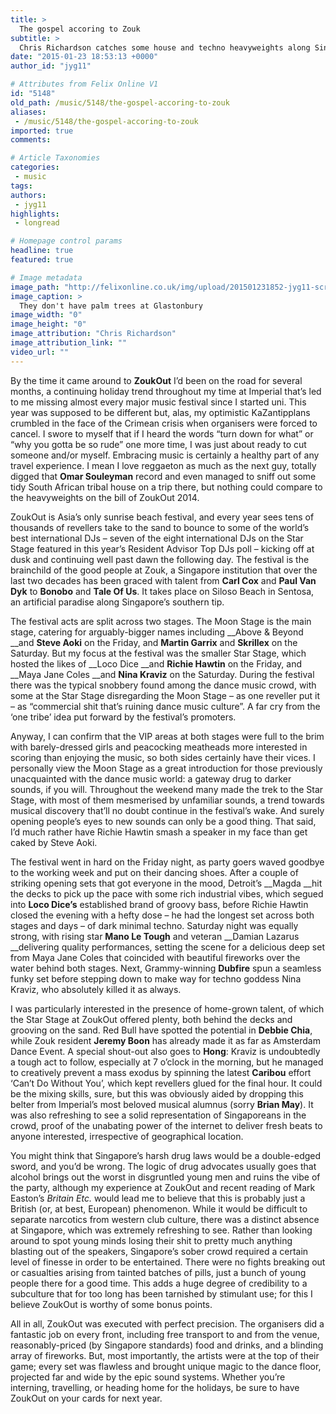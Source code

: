 ```yaml
---
title: >
  The gospel accoring to Zouk
subtitle: >
  Chris Richardson catches some house and techno heavyweights along Singapore’s coastline
date: "2015-01-23 18:53:13 +0000"
author_id: "jyg11"

# Attributes from Felix Online V1
id: "5148"
old_path: /music/5148/the-gospel-accoring-to-zouk
aliases:
 - /music/5148/the-gospel-accoring-to-zouk
imported: true
comments:

# Article Taxonomies
categories:
 - music
tags:
authors:
 - jyg11
highlights:
 - longread

# Homepage control params
headline: true
featured: true

# Image metadata
image_path: "http://felixonline.co.uk/img/upload/201501231852-jyg11-screen-shot-2015-01-23-at-18.52.32.png"
image_caption: >
  They don't have palm trees at Glastonbury
image_width: "0"
image_height: "0"
image_attribution: "Chris Richardson"
image_attribution_link: ""
video_url: ""
---
```


By the time it came around to __ZoukOut__ I’d been on the road for several months, a continuing holiday trend throughout my time at Imperial that’s led to me missing almost every major music festival since I started uni. This year was supposed to be different but, alas, my optimistic KaZantipplans crumbled in the face of the Crimean crisis when organisers were forced to cancel. I swore to myself that if I heard the words “turn down for what” or “why you gotta be so rude” one more time, I was just about ready to cut someone and/or myself. Embracing music is certainly a healthy part of any travel experience. I mean I love reggaeton as much as the next guy, totally digged that __Omar Souleyman__ record and even managed to sniff out some tidy South African tribal house on a trip there, but nothing could compare to the heavyweights on the bill of ZoukOut 2014.

ZoukOut is Asia’s only sunrise beach festival, and every year sees tens of thousands of revellers take to the sand to bounce to some of the world’s best international DJs – seven of the eight international DJs on the Star Stage featured in this year’s Resident Advisor Top DJs poll – kicking off at dusk and continuing well past dawn the following day. The festival is the brainchild of the good people at Zouk, a Singapore institution that over the last two decades has been graced with talent from __Carl Cox__ and __Paul Van Dyk__ to __Bonobo__ and __Tale Of Us__. It takes place on Siloso Beach in Sentosa, an artificial paradise along Singapore’s southern tip.

The festival acts are split across two stages. The Moon Stage is the main stage, catering for arguably-bigger names including __Above & Beyond __and __Steve Aoki__ on the Friday, and __Martin Garrix__ and __Skrillex__ on the Saturday. But my focus at the festival was the smaller Star Stage, which hosted the likes of __Loco Dice __and __Richie Hawtin__ on the Friday, and __Maya Jane Coles __and __Nina Kraviz__ on the Saturday. During the festival there was the typical snobbery found among the dance music crowd, with some at the Star Stage disregarding the Moon Stage – as one reveller put it – as “commercial shit that’s ruining dance music culture”. A far cry from the ‘one tribe’ idea put forward by the festival’s promoters.

Anyway, I can confirm that the VIP areas at both stages were full to the brim with barely-dressed girls and peacocking meatheads more interested in scoring than enjoying the music, so both sides certainly have their vices. I personally view the Moon Stage as a great introduction for those previously unacquainted with the dance music world: a gateway drug to darker sounds, if you will. Throughout the weekend many made the trek to the Star Stage, with most of them mesmerised by unfamiliar sounds, a trend towards musical discovery that’ll no doubt continue in the festival’s wake. And surely opening people’s eyes to new sounds can only be a good thing. That said, I’d much rather have Richie Hawtin smash a speaker in my face than get caked by Steve Aoki.

The festival went in hard on the Friday night, as party goers waved goodbye to the working week and put on their dancing shoes. After a couple of striking opening sets that got everyone in the mood, Detroit’s __Magda __hit the decks to pick up the pace with some rich industrial vibes, which segued into __Loco Dice’s__ established brand of groovy bass, before Richie Hawtin closed the evening with a hefty dose – he had the longest set across both stages and days – of dark minimal techno. Saturday night was equally strong, with rising star __Mano Le Tough__ and veteran __Damian Lazarus __delivering quality performances, setting the scene for a delicious deep set from Maya Jane Coles that coincided with beautiful fireworks over the water behind both stages. Next, Grammy-winning __Dubfire__ spun a seamless funky set before stepping down to make way for techno goddess Nina Kraviz, who absolutely killed it as always.

I was particularly interested in the presence of home-grown talent, of which the Star Stage at ZoukOut offered plenty, both behind the decks and grooving on the sand. Red Bull have spotted the potential in __Debbie Chia__, while Zouk resident __Jeremy Boon__ has already made it as far as Amsterdam Dance Event. A special shout-out also goes to __Hong__: Kraviz is undoubtedly a tough act to follow, especially at 7 o’clock in the morning, but he managed to creatively prevent a mass exodus by spinning the latest __Caribou__ effort ‘Can’t Do Without You’, which kept revellers glued for the final hour. It could be the mixing skills, sure, but this was obviously aided by dropping this belter from Imperial’s most beloved musical alumnus (sorry __Brian May__). It was also refreshing to see a solid representation of Singaporeans in the crowd, proof of the unabating power of the internet to deliver fresh beats to anyone interested, irrespective of geographical location.

You might think that Singapore’s harsh drug laws would be a double-edged sword, and you’d be wrong. The logic of drug advocates usually goes that alcohol brings out the worst in disgruntled young men and ruins the vibe of the party, although my experience at ZoukOut and recent reading of Mark Easton’s _Britain Etc._ would lead me to believe that this is probably just a British (or, at best, European) phenomenon. While it would be difficult to separate narcotics from western club culture, there was a distinct absence at Singapore, which was extremely refreshing to see. Rather than looking around to spot young minds losing their shit to pretty much anything blasting out of the speakers, Singapore’s sober crowd required a certain level of finesse in order to be entertained. There were no fights breaking out or casualties arising from tainted batches of pills, just a bunch of young people there for a good time. This adds a huge degree of credibility to a subculture that for too long has been tarnished by stimulant use; for this I believe ZoukOut is worthy of some bonus points.

All in all, ZoukOut was executed with perfect precision. The organisers did a fantastic job on every front, including free transport to and from the venue, reasonably-priced (by Singapore standards) food and drinks, and a blinding array of fireworks. But, most importantly, the artists were at the top of their game; every set was flawless and brought unique magic to the dance floor, projected far and wide by the epic sound systems. Whether you’re interning, travelling, or heading home for the holidays, be sure to have ZoukOut on your cards for next year.
